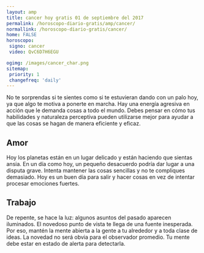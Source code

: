 ```yaml
---
layout: amp
title: cancer hoy gratis 01 de septiembre del 2017 
permalink: /horoscopo-diario-gratis/amp/cancer/
normallink: /horoscopo-diario-gratis/cancer/
home: FALSE
horoscopo:
 signo: cancer
 video: QvC6D7H6EGU

ogimg: /images/cancer_char.png
sitemap:
 priority: 1
 changefreq: 'daily'
---
```



No te sorprendas si te sientes como si te estuvieran dando con un palo hoy, ya que algo te motiva a ponerte en marcha. Hay una energía agresiva en acción que le demanda cosas a todo el mundo. Debes pensar en cómo tus habilidades y naturaleza perceptiva pueden utilizarse mejor para ayudar a que las cosas se hagan de manera eficiente y eficaz.

## Amor

Hoy los planetas están en un lugar delicado y están haciendo que sientas ansia. En un día como hoy, un pequeño desacuerdo podría dar lugar a una disputa grave. Intenta mantener las cosas sencillas y no te compliques demasiado. Hoy es un buen día para salir y hacer cosas en vez de intentar procesar emociones fuertes.

## Trabajo

De repente, se hace la luz: algunos asuntos del pasado aparecen iluminados. El novedoso punto de vista te llega de una fuente inesperada. Por eso, mantén la mente abierta a la gente a tu alrededor y a toda clase de ideas. La novedad no será obvia para el observador promedio. Tu mente debe estar en estado de alerta para detectarla.